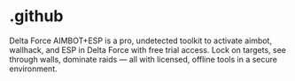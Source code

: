 # .github
Delta Force AIMBOT+ESP is a pro, undetected toolkit to activate aimbot, wallhack, and ESP in Delta Force with free trial access. Lock on targets, see through walls, dominate raids — all with licensed, offline tools in a secure environment.
